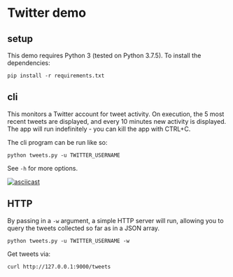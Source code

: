 # Twitter demo

## setup

This demo requires Python 3 (tested on Python 3.7.5). To install the dependencies:

```
pip install -r requirements.txt
```

## cli

This monitors a Twitter account for tweet activity. On execution, the 5 most recent tweets are displayed, and every 10 minutes new activity is displayed. The app will run indefinitely - you can kill the app with CTRL+C.

The cli program can be run like so:

```
python tweets.py -u TWITTER_USERNAME
```

See `-h` for more options.

[![asciicast](https://asciinema.org/a/XSoCw81l7iErqygL0NVBatdgQ.png)](https://asciinema.org/a/XSoCw81l7iErqygL0NVBatdgQ)

## HTTP

By passing in a `-w` argument, a simple HTTP server will run, allowing you to query the tweets collected so far as in a JSON array.

```
python tweets.py -u TWITTER_USERNAME -w
```

Get tweets via:

```
curl http://127.0.0.1:9000/tweets
```